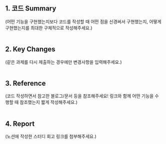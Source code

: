 ## 1. 코드 Summary

(어떤 기능을 구현했는지보다 코드를 작성할 때 어떤 점을 신경써서 구현했는지, 어떻게 구현했는지를 최대한 구체적으로 작성해주세요.)
<br/>
<br/>

## 2. Key Changes

(같은 과제를 다시 제출하는 경우에만 변경사항을 입력해주세요.)
<br/>
<br/>

## 3. Reference

(코드 작성하면서 참고한 블로그/문서 등을 참조해주세요! 링크와 함께 어떤 기능을 수행할 때 참조했는지 짧게 작성해주세요.)
<br/>
<br/>

## 4. Report

(노션에 작성한 스터디 회고 링크를 첨부해주세요.)
